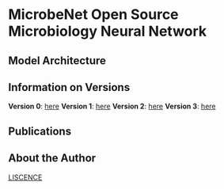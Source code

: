 # MicrobeNet Open Source Microbiology Neural Network

## Model Architecture

## Information on Versions

**Version 0**: [here](./model/Model-v0/V0.md)
**Version 1**: [here](./model/Model-v1/V1.md)
**Version 2**: [here](./model/Model-v2/V2.md)
**Version 3**: [here](./model/Model-v3/V3.md)



## Publications

## About the Author



[LISCENCE](./LISCENCE)
